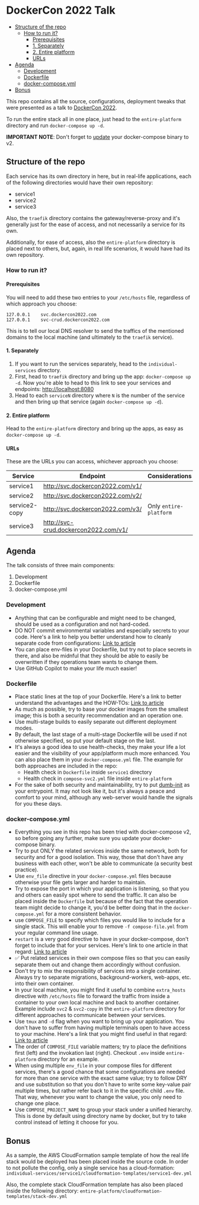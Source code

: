 # DockerCon 2022 Talk

<!-- START doctoc generated TOC please keep comment here to allow auto update -->
<!-- DON'T EDIT THIS SECTION, INSTEAD RE-RUN doctoc TO UPDATE -->

- [Structure of the repo](#structure-of-the-repo)
  - [How to run it?](#how-to-run-it)
    - [Prerequisites](#prerequisites)
    - [1. Separately](#1-separately)
    - [2. Entire platform](#2-entire-platform)
    - [URLs](#urls)
- [Agenda](#agenda)
  - [Development](#development)
  - [Dockerfile](#dockerfile)
  - [docker-compose.yml](#docker-composeyml)
- [Bonus](#bonus)

<!-- END doctoc generated TOC please keep comment here to allow auto update -->

This repo contains all the source, configurations, deployment tweaks that were
presented as a talk to [DockerCon 2022](https://mobile.twitter.com/dockercon).

To run the entire stack all in one place, just head to the `entire-platform`
directory and run `docker-compose up -d`.

**IMPORTANT NOTE**: Don't forget to
[update](https://github.com/docker/compose/releases) your docker-compose binary
to v2.

## Structure of the repo

Each service has its own directory in here, but in real-life applications, each
of the following directories would have their own repository:

- service1
- service2
- service3

Also, the `traefik` directory contains the gateway/reverse-proxy and it's
generally just for the ease of access, and not necessarily a service for its
own.

Additionally, for ease of access, also the `entire-platform` directory is
placed next to others, but, again, in real life scenarios, it would have had
its own repository.

### How to run it?

#### Prerequisites

You will need to add these two entries to your `/etc/hosts` file, regardless of
which approach you choose:

```env
127.0.0.1    svc.dockercon2022.com
127.0.0.1    svc-crud.dockercon2022.com
```

This is to tell our local DNS resolver to send the traffics of the mentioned
domains to the local machine (and ultimately to the `traefik` service).

#### 1. Separately

1. If you want to run the services separately, head to the
`individual-services` directory.
2. First, head to `traefik` directory and bring
up the app: `docker-compose up -d`. Now you're able to head to this link to see
your services and endpoints: <http://localhost:8080>
3. Head to each `serviceN` directory where `N` is the number of the service
and then bring up that service (again `docker-compose up -d`).

#### 2. Entire platform

Head to the `entire-platform` directory and bring up the apps, as easy as
`docker-compose up -d`.

#### URLs

These are the URLs you can access, whichever approach you choose:

| Service | Endpoint | Considerations |
| --- | --- | --- |
| service1 | <http://svc.dockercon2022.com/v1/> |
| service2 | <http://svc.dockercon2022.com/v2/> |
| service2-copy | <http://svc.dockercon2022.com/v3/> | Only `entire-platform` |
| service3 | <http://svc-crud.dockercon2022.com/v1/> |

## Agenda

The talk consists of three main components:

1. Development
2. Dockerfile
3. docker-compose.yml

### Development

- Anything that can be configurable and might need to be changed, should be
used as a configuration and not hard-coded.
- DO NOT commit environmental variables and especially secrets to your code.
Here's a link to help you better understand how to cleanly separate code from
configurations:
[Link to article](https://medium.com/licenseware/stop-committing-configurations-to-your-source-code-fb37be351492)
- You can place env-files in your Dockerfile, but try not to place secrets in
there, and also be midnful that they should be able to easily be overwritten
if they operations team wants to change them.
- Use GitHub Copilot to make your life much easier!

### Dockerfile

- Place static lines at the top of your Dockerfile. Here's a link to better
understand the advantages and the HOW-TOs:
[Link to article](https://medium.com/skilluped/10-tips-on-writing-a-proper-dockerfile-13956ceb435f)
- As much as possible, try to base your docker images from the smallest image;
this is both a security recommendation and an operation one.
- Use multi-stage builds to easily separate out different deployment modes.
- By default, the last stage of a multi-stage Dockerfile will be used if not
otherwise specified, so put your default stage on the last.
- It's always a good idea to use health-checks, they make your life a lot
easier and the visibility of your app/platform much more enhanced. You can also
place them in your `docker-compose.yml` file. The example for both approaches
are included in the repo:
  - Health check in `Dockerfile` inside `service1` directory
  - Health check in `compose-svc2.yml` file inside `entire-platform`
- For the sake of both security and maintainability, try to put
[dumb-init](https://github.com/Yelp/dumb-init/releases) as your entrypoint. It
may not look like it, but it's always a peace and comfort to your mind,
although any web-server would handle the signals for you these days.

### docker-compose.yml

- Everything you see in this repo has been tried with docker-compose v2, so
before going any further, make sure you update your docker-compose binary.
- Try to put ONLY the related services inside the same network, both for
security and for a good isolation. This way, those that don't have any business
with each other, won't be able to communicate (a security best practice).
- Use `env_file` directive in your `docker-compose.yml` files because otherwise
your file gets larger and harder to maintain.
- Try to expose the port in which your application is listening, so that you
and others can easily spot where to send the traffic. It can also be placed
inside the `Dockerfile` but because of the fact that the operation team might
decide to change it, you'd be better doing that in the `docker-compose.yml` for
a more consistent behavior.
- use `COMPOSE_FILE` to specify which files you would like to include for a
single stack. This will enable your to remove `-f compose-file.yml` from your
regular command line usage.
- `restart` is a very good directive to have in your docker-compose, don't
forget to include that for your services. Here's link to one article in that
regard:
[Link to article](https://medium.com/skilluped/stop-writing-mediocre-docker-compose-files-26b7b4c9bd14)
- ✅ Put related services in their own compose files so that you can easily
separate them out and change them accordingly without confusion.
- Don't try to mix the responsibility of services into a single container.
Always try to separate migrations, background-workers, web-apps, etc. into
their own container.
- In your local machine, you might find it useful to combine `extra_hosts`
directive with `/etc/hosts` file to forward the traffic from inside a
container to your own local machine and back to another container. Example
include `svc2` & `svc2-copy` in the `entire-platform` directory for different
approaches to communicate between your services.
- Use `tmux` and `-d` flag when you want to bring up your application. You
don't have to suffer from having multiple terminals open to have access to your
machine. Here's a link that you might find useful in that regard:
[Link to article](https://medium.com/amerandish/a-tmux-a-beginners-guide-7c129733148)
- The order of `COMPOSE_FILE` variable matters; try to place the definitions
first (left) and the invokation last (right). Checkout `.env` inside
`entire-platform` directory for an example.
- When using multiple `env_file` in your compose files for different services,
there's a good chance that some configurations are needed for more than one
service with the exact same value; try to follow DRY and use substitution so
that you don't have to write some key-value pair multiple times, but rather
refer back to it in the specific child `.env` file. That way, whenever you want
to change the value, you only need to change one place.
- Use `COMPOSE_PROJECT_NAME` to group your stack under a unified hierarchy.
This is done by default using directory name by docker, but try to take
control instead of letting it choose for you.

## Bonus

As a sample, the AWS CloudFormation sample template of how the real life stack
would be deployed has been placed inside the source code. In order to not
pollute the config, only a single service has a cloud-formation:
`individual-services/service1/cloudformation-templates/service1-dev.yml`

Also, the complete stack CloudFormation template has also been placed inside
the following directory:
`entire-platform/cloudformation-templates/stack-dev.yml`
